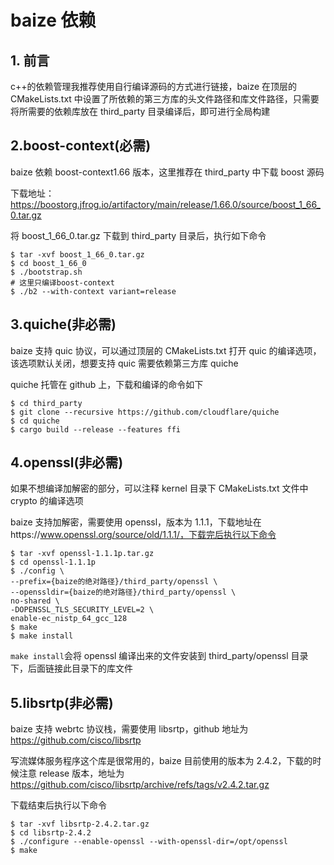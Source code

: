 # baize 依赖

## 1. 前言

c++的依赖管理我推荐使用自行编译源码的方式进行链接，baize 在顶层的 CMakeLists.txt 中设置了所依赖的第三方库的头文件路径和库文件路径，只需要将所需要的依赖库放在 third_party 目录编译后，即可进行全局构建

## 2.boost-context(必需)

baize 依赖 boost-context1.66 版本，这里推荐在 third_party 中下载 boost 源码

下载地址：https://boostorg.jfrog.io/artifactory/main/release/1.66.0/source/boost_1_66_0.tar.gz

将 boost_1_66_0.tar.gz 下载到 third_party 目录后，执行如下命令

```shell
$ tar -xvf boost_1_66_0.tar.gz
$ cd boost_1_66_0
$ ./bootstrap.sh
# 这里只编译boost-context
$ ./b2 --with-context variant=release
```

## 3.quiche(非必需)

baize 支持 quic 协议，可以通过顶层的 CMakeLists.txt 打开 quic 的编译选项，该选项默认关闭，想要支持 quic 需要依赖第三方库 quiche

quiche 托管在 github 上，下载和编译的命令如下

```shell
$ cd third_party
$ git clone --recursive https://github.com/cloudflare/quiche
$ cd quiche
$ cargo build --release --features ffi
```

## 4.openssl(非必需)

如果不想编译加解密的部分，可以注释 kernel 目录下 CMakeLists.txt 文件中 crypto 的编译选项

baize 支持加解密，需要使用 openssl，版本为 1.1.1，下载地址在https://www.openssl.org/source/old/1.1.1/，下载完后执行以下命令

```shell
$ tar -xvf openssl-1.1.1p.tar.gz
$ cd openssl-1.1.1p
$ ./config \
--prefix={baize的绝对路径}/third_party/openssl \
--openssldir={baize的绝对路径}/third_party/openssl \
no-shared \
-DOPENSSL_TLS_SECURITY_LEVEL=2 \
enable-ec_nistp_64_gcc_128
$ make
$ make install
```

`make install`会将 openssl 编译出来的文件安装到 third_party/openssl 目录下，后面链接此目录下的库文件

## 5.libsrtp(非必需)

baize 支持 webrtc 协议栈，需要使用 libsrtp，github 地址为 https://github.com/cisco/libsrtp

写流媒体服务程序这个库是很常用的，baize 目前使用的版本为 2.4.2，下载的时候注意 release 版本，地址为 https://github.com/cisco/libsrtp/archive/refs/tags/v2.4.2.tar.gz

下载结束后执行以下命令

```shell
$ tar -xvf libsrtp-2.4.2.tar.gz
$ cd libsrtp-2.4.2
$ ./configure --enable-openssl --with-openssl-dir=/opt/openssl
$ make
```
